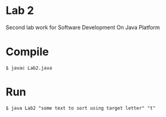 # Lab 2
Second lab work for Software Development On Java Platform

# Compile
```shell
$ javac Lab2.java
```

# Run
```shell
$ java Lab2 "some text to sort using target letter" "t"
```
